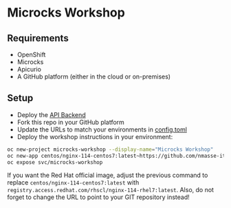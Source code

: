 # Microcks Workshop

## Requirements

- OpenShift
- Microcks
- Apicurio
- A GitHub platform (either in the cloud or on-premises)

## Setup

- Deploy the [API Backend](api-backend/nodejs/)
- Fork this repo in your GitHub platform
- Update the URLs to match your environments in [config.toml](lab-instructions/config.toml)
- Deploy the workshop instructions in your environment:

```sh
oc new-project microcks-workshop --display-name="Microcks Workshop"
oc new-app centos/nginx-114-centos7:latest~https://github.com/nmasse-itix/microcks-workshop.git --name=microcks-workshop
oc expose svc/microcks-workshop
```

If you want the Red Hat official image, adjust the previous command to replace `centos/nginx-114-centos7:latest` with `registry.access.redhat.com/rhscl/nginx-114-rhel7:latest`. Also, do not forget to change the URL to point to your GIT repository instead!
